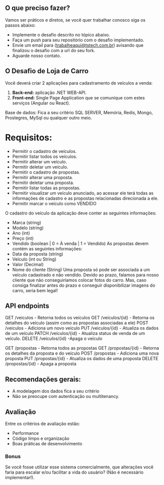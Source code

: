 ## O que preciso fazer?
Vamos ser práticos e diretos, se você quer trabalhar conosco siga os passos abaixo:
*	Implemente o desafio descrito no tópico abaixo.
*	Faça um push para seu repositório com o desafio implementado.
*	Envie um email para (trabalheaqui@tstech.com.br) avisando que finalizou o desafio com a url do seu fork.
*	Aguarde nosso contato.

## O Desafio de Loja de Carro
Você deverá criar 2 aplicações para cadastramento de veículos a venda:
1. **Back-end:** aplicação .NET WEB-API.
2. **Front-end:** Single Page Application que se comunique com estes serviços (Angular ou React).

Base de dados: Fica a seu critério SQL SERVER, Memória, Redis, Mongo, Prostegres, MySql ou qualquer outro meio.

# Requisitos:
-	Permitir o cadastro de veículos.
-	Permitir listar todos os veículos.
-	Permitir alterar um veículo.
-	Permitir deletar um veículo.
-	Permitir o cadastro de propostas.
-	Permitir alterar uma proposta.
-	Permitir deletar uma proposta.
-	Permitir listar todas as propostas.
-	Permitir visualizar um veículo anunciado, ao acessar ele terá todas as informações de cadastro e as propostas relacionadas direcionada a ele.
-	Permitir marcar o veículo como VENDIDO

O cadastro do veículo da aplicação deve conter as seguintes informações:
-	Marca (string)
-	Modelo (string)
-	Ano (int)
-	Preço (int)
-	Vendido (boolean | 0 = À venda | 1 = Vendido)
As propostas devem contém as seguintes informações:
-	Data da proposta (string)
-	Veículo (int ou String)
-	Valor (Decimal)
-	Nome do cliente (String)
Uma proposta só pode ser associada a um veículo cadastrado e não vendido. 
Devido ao prazo, falamos para nosso cliente que não conseguiríamos colocar fotos do carro. Mas, caso consiga finalizar antes do prazo e conseguir disponibilizar imagens do carro, seria bem legal!

## API endpoints
GET /veiculos - Retorna todos os veículos
GET /veiculos/{id} - Retorna os detalhes do veículo (assim como as propostas associadas a ele)
POST /veiculos - Adiciona um novo veículo
PUT /veiculos/{id} - Atualiza os dados de um veículo
PATCH /veiculos/{id} - Atualiza status de venda de um veículo.
DELETE /veiculos/{id} -Apaga o veículo

GET /propostas - Retorna todos as propostas
GET /propostas/{id} - Retorna os detalhes da proposta e do veículo 
POST /propostas - Adiciona uma nova proposta
PUT /propostas/{id} - Atualiza os dados de uma proposta
DELETE /propostas/{id} - Apaga a proposta

## Recomendações gerais:
*	A modelagem dos dados fica a seu critério 
*	Não se preocupe com autenticação ou multitenancy.

## Avaliação
Entre os critérios de avaliação estão:
*	Performance
*	Código limpo e organização
*	Boas práticas de desenvolvimento

### Bonus
Se você fosse utilizar esse sistema comercialmente, que alterações você faria para escalar e/ou facilitar a vida do usuário? (Não é necessário implementar!).
